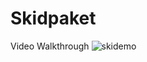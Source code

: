 # Skidpaket
Video Walkthrough
![skidemo](https://github.com/Ersoylu/Skidpaket-Project/assets/91317152/850aea9a-6e26-440d-a7a3-0fe7a71e4ce9)
